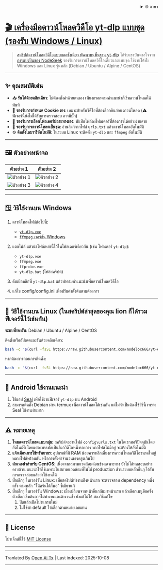 
<div align="right">
  <details>
    <summary >🌐 ภาษา</summary>
    <div>
      <div align="center">
        <a href="https://openaitx.github.io/view.html?user=nodeloc666&project=yt-dlp-script&lang=en">English</a>
        | <a href="https://openaitx.github.io/view.html?user=nodeloc666&project=yt-dlp-script&lang=zh-CN">简体中文</a>
        | <a href="https://openaitx.github.io/view.html?user=nodeloc666&project=yt-dlp-script&lang=zh-TW">繁體中文</a>
        | <a href="https://openaitx.github.io/view.html?user=nodeloc666&project=yt-dlp-script&lang=ja">日本語</a>
        | <a href="https://openaitx.github.io/view.html?user=nodeloc666&project=yt-dlp-script&lang=ko">한국어</a>
        | <a href="https://openaitx.github.io/view.html?user=nodeloc666&project=yt-dlp-script&lang=hi">हिन्दी</a>
        | <a href="https://openaitx.github.io/view.html?user=nodeloc666&project=yt-dlp-script&lang=th">ไทย</a>
        | <a href="https://openaitx.github.io/view.html?user=nodeloc666&project=yt-dlp-script&lang=fr">Français</a>
        | <a href="https://openaitx.github.io/view.html?user=nodeloc666&project=yt-dlp-script&lang=de">Deutsch</a>
        | <a href="https://openaitx.github.io/view.html?user=nodeloc666&project=yt-dlp-script&lang=es">Español</a>
        | <a href="https://openaitx.github.io/view.html?user=nodeloc666&project=yt-dlp-script&lang=it">Italiano</a>
        | <a href="https://openaitx.github.io/view.html?user=nodeloc666&project=yt-dlp-script&lang=ru">Русский</a>
        | <a href="https://openaitx.github.io/view.html?user=nodeloc666&project=yt-dlp-script&lang=pt">Português</a>
        | <a href="https://openaitx.github.io/view.html?user=nodeloc666&project=yt-dlp-script&lang=nl">Nederlands</a>
        | <a href="https://openaitx.github.io/view.html?user=nodeloc666&project=yt-dlp-script&lang=pl">Polski</a>
        | <a href="https://openaitx.github.io/view.html?user=nodeloc666&project=yt-dlp-script&lang=ar">العربية</a>
        | <a href="https://openaitx.github.io/view.html?user=nodeloc666&project=yt-dlp-script&lang=fa">فارسی</a>
        | <a href="https://openaitx.github.io/view.html?user=nodeloc666&project=yt-dlp-script&lang=tr">Türkçe</a>
        | <a href="https://openaitx.github.io/view.html?user=nodeloc666&project=yt-dlp-script&lang=vi">Tiếng Việt</a>
        | <a href="https://openaitx.github.io/view.html?user=nodeloc666&project=yt-dlp-script&lang=id">Bahasa Indonesia</a>
        | <a href="https://openaitx.github.io/view.html?user=nodeloc666&project=yt-dlp-script&lang=as">অসমীয়া</
      </div>
    </div>
  </details>
</div>


# 🎬 เครื่องมือดาวน์โหลดวิดีโอ yt-dlp แบบชุด (รองรับ Windows / Linux)

> สคริปต์ดาวน์โหลดวิดีโอแบบกดครั้งเดียว พัฒนาบนพื้นฐาน [yt-dlp](https://github.com/yt-dlp/yt-dlp) ได้รับแรงบันดาลใจจาก [การแบ่งปันของ NodeSeek](https://www.nodeseek.com/post-334093-2#15)
> รองรับการดาวน์โหลดวิดีโอเดี่ยวและแบบชุด ใช้งานได้ทั้ง Windows และ Linux รุ่นหลัก (Debian / Ubuntu / Alpine / CentOS)

---

## ✨ คุณสมบัติเด่น

* 📥 **รันได้ด้วยคลิกเดียว**: ไม่ต้องตั้งค่าด้วยตนเอง เพียงกรอกตามคำแนะนำก็เริ่มดาวน์โหลดได้ทันที
* 🍪 **รองรับการกำหนด Cookie เอง**: เหมาะสำหรับวิดีโอที่ต้องล็อกอินก่อนดาวน์โหลด (⚠️ ฟีเจอร์นี้ยังไม่ได้รับการตรวจสอบ อาจมีบั๊ก)
* 📂 **รองรับการเลือกโฟลเดอร์ปลายทางเอง**: บันทึกไฟล์ลงโฟลเดอร์ที่ต้องการได้อย่างง่ายดาย
* 📃 **รองรับการดาวน์โหลดเป็นชุด**: อ่านลิงก์จากไฟล์ `urls.txt` แล้วดาวน์โหลดอัตโนมัติ
* ⚙️ **ติดตั้งไลบรารีอัตโนมัติ**: ในระบบ Linux จะติดตั้ง `yt-dlp` และ `ffmpeg` อัตโนมัติ

---

## 🖼️ ตัวอย่างหน้าจอ

| ตัวอย่าง 1                                                                | ตัวอย่าง 2                                                                |
| ---------------------------------------------------------------------- | ---------------------------------------------------------------------- |
| ![ตัวอย่าง 1](https://img.uutv.dpdns.org/file/1746720584399_1000193433.jpg) | ![ตัวอย่าง 2](https://img.uutv.dpdns.org/file/1746720581006_1000193434.jpg) |
| ![ตัวอย่าง 3](https://img.uutv.dpdns.org/file/1746720588978_1000193428.jpg) | ![ตัวอย่าง 4](https://img.uutv.dpdns.org/file/1746720587272_1000193427.jpg) |

---

## 🪟 วิธีใช้งานบน Windows

1. ดาวน์โหลดไฟล์ต่อไปนี้:

   * [`yt-dlp.exe`](https://github.com/yt-dlp/yt-dlp)
   * [`ffmpeg` เวอร์ชัน Windows](https://www.gyan.dev/ffmpeg/builds/ffmpeg-git-full.7z)

2. แตกไฟล์ แล้วนำไฟล์เหล่านี้ไว้ในโฟลเดอร์เดียวกัน (เช่น โฟลเดอร์ `yt-dlp`):

   * `yt-dlp.exe`
   * `ffmpeg.exe`
   * `ffprobe.exe`
   * `yt-dlp.bat` (ไฟล์สคริปต์)

3. ดับเบิลคลิกที่ `yt-dlp.bat` แล้วทำตามคำแนะนำเพื่อดาวน์โหลดวิดีโอ
4. แก้ไข config/config.ini เพื่อปรับค่าตั้งต้นตามต้องการ

---

## 🐧 วิธีใช้งานบน Linux (ในสคริปต์ล่าสุดของคุณ lion ก็ได้รวมฟีเจอร์นี้ไว้เช่นกัน)

**ระบบที่รองรับ**: Debian / Ubuntu / Alpine / CentOS

ติดตั้งหรืออัปเดตและรันด้วยคลิกเดียว:

```bash
bash -c "$(curl -fsSL https://raw.githubusercontent.com/nodeloc666/yt-dlp-script/main/install.sh)"
```

หากต้องการถอนการติดตั้ง:

```bash
bash -c "$(curl -fsSL https://raw.githubusercontent.com/nodeloc666/yt-dlp-script/main/uninstall.sh)"
```

---

## 📱 Android ใช้งานแนะนำ

1. ใช้แอป [Seal](https://github.com/JunkFood02/Seal) เพื่อใช้งานฟีเจอร์ `yt-dlp` บน Android
2. สามารถติดตั้ง Debian ผ่าน termux เพื่อดาวน์โหลดได้เช่นกัน แต่ไม่จำเป็นต้องใช้วิธีนี้ เพราะ Seal ใช้งานง่ายมาก

---

## ⚠️ หมายเหตุ

1. **โหมดดาวน์โหลดแบบกลุ่ม**: สคริปต์จะอ่านไฟล์ `config\urls.txt` ในไดเรกทอรีปัจจุบันโดยอัตโนมัติ โดยแต่ละบรรทัดเป็นลิงก์วิดีโอหนึ่งรายการ หากไฟล์ไม่มีอยู่ จะสร้างให้อัตโนมัติ
2. **แจ้งเตือนการใช้ทรัพยากร**: อุปกรณ์ที่มี RAM น้อยควรหลีกเลี่ยงการดาวน์โหลดวิดีโอขนาดใหญ่หลายไฟล์พร้อมกัน หรือการตั้งค่าจำนวนเธรดสูงเกินไป
3. **คำแนะนำสำหรับ CentOS**: เนื่องจากสภาพแวดล้อมค่อนข้างเฉพาะทาง ยังไม่ได้ทดสอบอย่างครบถ้วน แนะนำให้ใช้เฉพาะในสภาพแวดล้อมที่ไม่ใช่ production ส่วนระบบหลักอื่นๆ ได้รับการตรวจสอบแล้วว่าใช้งานได้
4. บั๊กเล็กๆ ในเวอร์ชัน Linux: เมื่อสคริปต์ทำงานถึงหน้าแรก จะตรวจสอบ dependency หนึ่งครั้ง ตามหลัก "โค้ดรันได้ก็พอ" ขี้เกียจแก้
5. บั๊กเล็กๆ ในเวอร์ชัน Windows: เมื่อเปลี่ยนจากหน้าอื่นกลับมาหน้าแรก แล้วเลือกเมนูอีกครั้ง ตัวเลือกเริ่มต้นอาจไม่ทำงานและค้างวนซ้ำ ยังแก้ไม่ได้
สองวิธีแก้ไข:
    1. ปิดแล้วเปิดโปรแกรมใหม่
    2. ไม่ใช้ค่า default ให้เลือกตามหมายเลขแทน

---

## 📄 License

โปรเจ็กต์นี้ใช้ [MIT License](https://opensource.org/licenses/MIT)

---


---

Tranlated By [Open Ai Tx](https://github.com/OpenAiTx/OpenAiTx) | Last indexed: 2025-10-08

---